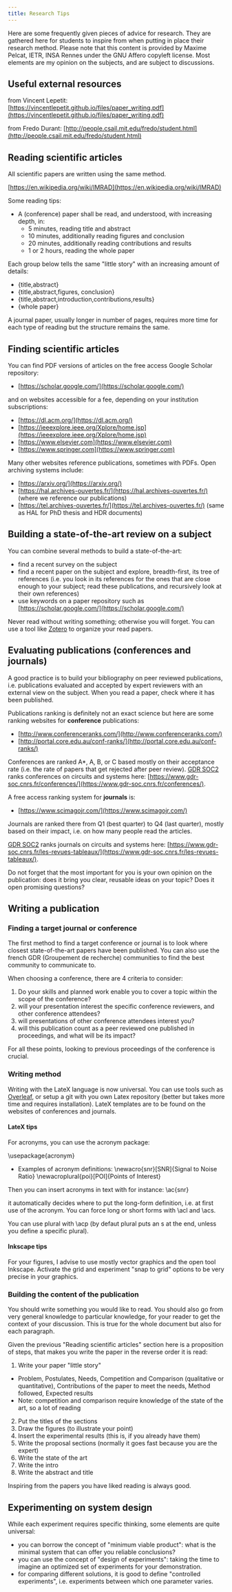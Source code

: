 ```yaml
---
title: Research Tips
---
```


Here are some frequently given pieces of advice for research. They are gathered here for students to inspire from when putting in place their research method. Please note that this content is provided by Maxime Pelcat, IETR, INSA Rennes under the GNU Affero copyleft license. Most elements are my opinion on the subjects, and are subject to discussions.

## Useful external resources

from Vincent Lepetit: [https://vincentlepetit.github.io/files/paper_writing.pdf](https://vincentlepetit.github.io/files/paper_writing.pdf)

from Fredo Durant: [http://people.csail.mit.edu/fredo/student.html](http://people.csail.mit.edu/fredo/student.html)

## Reading scientific articles

All scientific papers are written using the same method.

[https://en.wikipedia.org/wiki/IMRAD](https://en.wikipedia.org/wiki/IMRAD)

Some reading tips:

- A (conference) paper shall be read, and understood, with increasing depth, in:
  - 5 minutes, reading title and abstract
  - 10 minutes, additionally reading figures and conclusion
  - 20 minutes, additionally reading contributions and results
  - 1 or 2 hours, reading the whole paper

Each group below tells the same "little story" with an increasing amount of details:
- {title,abstract}
- {title,abstract,figures, conclusion}
- {title,abstract,introduction,contributions,results}
- {whole paper}

A journal paper, usually longer in number of pages, requires more time for each type of reading but the structure remains the same.

## Finding scientific articles

You can find PDF versions of articles on the free access Google Scholar repository: 
- [https://scholar.google.com/](https://scholar.google.com/)

and on websites accessible for a fee, depending on your institution subscriptions:
- [https://dl.acm.org/](https://dl.acm.org/)
- [https://ieeexplore.ieee.org/Xplore/home.jsp](https://ieeexplore.ieee.org/Xplore/home.jsp)
- [https://www.elsevier.com](https://www.elsevier.com)
- [https://www.springer.com](https://www.springer.com)

Many other websites reference publications, sometimes with PDFs. Open archiving systems include:
- [https://arxiv.org/](https://arxiv.org/)
- [https://hal.archives-ouvertes.fr/](https://hal.archives-ouvertes.fr/) (where we reference our publications)
- [https://tel.archives-ouvertes.fr/](https://tel.archives-ouvertes.fr/) (same as HAL for PhD thesis and HDR documents)

## Building a state-of-the-art review on a subject

You can combine several methods to build a state-of-the-art:
- find a recent survey on the subject
- find a recent paper on the subject and explore, breadth-first, its tree of references (i.e. you look in its references for the ones that are close enough to your subject; read these publications, and recursively look at their own references)
- use keywords on a paper repository such as [https://scholar.google.com/](https://scholar.google.com/)

Never read without writing something; otherwise you will forget. You can use a tool like [Zotero](https://www.zotero.org/) to organize your read papers.

## Evaluating publications (conferences and journals)

A good practice is to build your bibliography on peer reviewed publications, i.e. publications evaluated and accepted by expert reviewers with an external view on the subject. When you read a paper, check where it has been published.

Publications ranking is definitely not an exact science but here are some ranking websites for **conference** publications:
- [http://www.conferenceranks.com/](http://www.conferenceranks.com/)
- [http://portal.core.edu.au/conf-ranks/](http://portal.core.edu.au/conf-ranks/)

Conferences are ranked A*, A, B, or C based mostly on their acceptance rate (i.e. the rate of papers that get rejected after peer review). [GDR SOC2](https://www.gdr-soc.cnrs.fr/) ranks conferences on circuits and systems here: [https://www.gdr-soc.cnrs.fr/conferences/](https://www.gdr-soc.cnrs.fr/conferences/).

A free access ranking system for **journals** is:
- [https://www.scimagojr.com/](https://www.scimagojr.com/)

Journals are ranked there from Q1 (best quarter) to Q4 (last quarter), mostly based on their impact, i.e. on how many people read the articles.

[GDR SOC2](https://www.gdr-soc.cnrs.fr/) ranks journals on circuits and systems here: [https://www.gdr-soc.cnrs.fr/les-revues-tableaux/](https://www.gdr-soc.cnrs.fr/les-revues-tableaux/).

Do not forget that the most important for you is your own opinion on the publication: does it bring you clear, reusable ideas on your topic? Does it open promising questions?

## Writing a publication

### Finding a target journal or conference

The first method to find a target conference or journal is to look where closest state-of-the-art papers have been published. You can also use the french GDR (Groupement de recherche) communities to find the best community to communicate to. 

When choosing a conference, there are 4 criteria to consider:
1. Do your skills and planned work enable you to cover a topic within the scope of the conference?
2. will your presentation interest the specific conference reviewers, and other conference attendees?
3. will presentations of other conference attendees interest you?
4. will this publication count as a peer reviewed one published in proceedings, and what will be its impact?

For all these points, looking to previous proceedings of the conference is crucial.

### Writing method

Writing with the LateX language is now universal. You can use tools such as [Overleaf](https://www.overleaf.com), or setup a git with you own Latex repository (better but takes more time and requires installation). LateX templates are to be found on the websites of conferences and journals.

#### LateX tips

For acronyms, you can use the acronym package:

\usepackage{acronym}

- Examples of acronym definitions:
\newacro{snr}[SNR]{Signal to Noise Ratio}
\newacroplural{poi}[POI]{Points of Interest}

Then you can insert acronyms in text with for instance: \ac{snr}

it automatically decides where to put the long-form definition, i.e. at first use of the acronym. You can force long or short forms with \acl and \acs.

You can use plural with \acp (by defaut plural puts an s at the end, unless you define a specific plural).

#### Inkscape tips

For your figures, I advise to use mostly vector graphics and the open tool Inkscape. Activate the grid and experiment "snap to grid" options to be very precise in your graphics.

### Building the content of the publication

You should write something you would like to read. You should also go from very general knowledge to particular knowledge, for your reader to get the context of your discussion. This is true for the whole document but also for each paragraph.

Given the previous "Reading scientific articles" section here is a proposition of steps, that makes you write the paper in the reverse order it is read:

1. Write your paper "little story"
  - Problem, Postulates, Needs, Competition and Comparison (qualitative or quantitative), Contributions of the paper to meet the needs, Method followed, Expected results
  - Note: competition and comparison require knowledge of the state of the art, so a lot of reading
2. Put the titles of the sections
3. Draw the figures (to illustrate your point)
4. Insert the experimental results (this is, if you already have them)
5. Write the proposal sections (normally it goes fast because you are the expert)
6. Write the state of the art
7. Write the intro
8. Write the abstract and title

Inspiring from the papers you have liked reading is always good.

## Experimenting on system design

While each experiment requires specific thinking, some elements are quite universal:
- you can borrow the concept of "minimum viable product": what is the minimal system that can offer you reliable conclusions?
- you can use the concept of "design of experiments": taking the time to imagine an optimized set of experiments for your demonstration.
- for comparing different solutions, it is good to define "controlled experiments", i.e. experiments between which one parameter varies.




